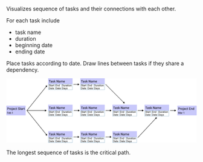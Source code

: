 
Visualizes sequence of tasks and their connections with each other.

For each task include

- task name
- duration
- beginning date
- ending date

Place tasks according to date.
Draw lines between tasks if they share a dependency.

![pm-network-diagram](../Images/pm-network-diagram.png)

The longest sequence of tasks is the critical path.
